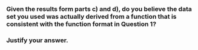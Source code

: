 

### Given the results form parts c) and d), do you believe the data set you used was actually derived from a function that is consistent with the function format in Question 1? 
### Justify your answer.